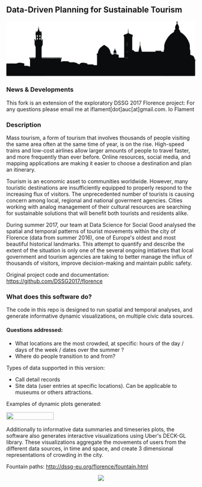 ## Data-Driven Planning for Sustainable Tourism<br> 

<p align="center">
  <img src="./florence.png"><br>
  <strong>
  </strong>
</p>

### News & Developments

This fork is an extension of the exploratory DSSG 2017 Florence project: 
For any questions please email me at iflament[dot]auc[at]gmail.com.  Io Flament

### Description

Mass tourism, a form of tourism that involves thousands of people visiting the same area often at the same time of year, 
is on the rise. High-speed trains and low-cost airlines allow larger amounts of people to travel faster, and more frequently than ever before. Online resources, social media, and mapping applications are making it easier to choose a destination and plan an itinerary.

Tourism is an economic asset to communities worldwide. However, many touristic destinations are insufficiently equipped to properly respond to the increasing flux of visitors. The unprecedented number of tourists is causing concern among local, regional and national goverment agencies. Cities working with analog management of their cultural resources are searching for sustainable solutions that will benefit both tourists and residents alike.

During summer 2017, our team at Data Science for Social Good analysed the spatial and temporal patterns of tourist movements within the city of Florence (data from summer 2016), one of Europe's oldest and most beautiful historical landmarks. This attempt to quantify and describe the extent of the situation is only one of the several ongoing intiatives that local government and tourism agencies are taking to better manage the influx of thousands of visitors, improve decision-making and maintain public safety. 

Original project code and documentation: https://github.com/DSSG2017/florence

### What does this software do?

The code in this repo is designed to run spatial and temporal analyses, and generate informative dynamic visualizations, on multiple civic data sources. 

#### Questions addressed:
- What locations are the most crowded, at specific: hours of the day / days of the week / dates over the summer ?
- Where do people transition to and from?

Types of data supported in this version:
- Call detail records
- Site data (user entries at  specific locations). Can be applicable to museums or others attractions.

Examples of dynamic plots generated:

<p align="left">
  <img src="./museums.gif" width="50%" height="50%"><br>
  <strong>
  </strong>
</p>

Additionally to informative data summaries and timeseries plots, the software also generates interactive visualizations using  Uber's DECK-GL library. These visualizations aggregate the movements of users from the different data sources, in time and space, and create 3 dimensional representations of crowding in the city.

Fountain paths: 
http://dssg-eu.org/florence/fountain.html

<p align="center">
  <img src="./transitions.gif"><br>
  <strong>
  </strong>
</p>




